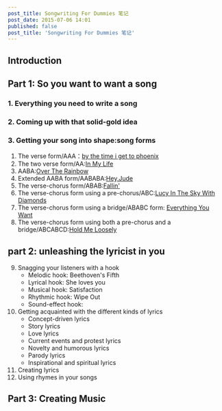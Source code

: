 ```yaml
---
post_title: Songwriting For Dummies 笔记
post_date: 2015-07-06 14:01
published: false
post_title: 'Songwriting For Dummies 笔记'
---
```


## Introduction
## Part 1: So you want to want a song
### 1. Everything you need to write a song
### 2. Coming up with that solid-gold idea
### 3. Getting your song into shape:song forms
1. The verse form/AAA：[by the time i get to phoenix](http://www.metrolyrics.com/by-the-time-i-get-to-phoenix-lyrics-glen-campbell.html)
2. The two verse form/AA:[In My Life](http://www.azlyrics.com/lyrics/beatles/inmylife.html)
3. AABA:[Over The Rainbow](http://www.azlyrics.com/lyrics/joshgroban/overtherainbow.html)
4. Extended AABA form/AABABA:[Hey,Jude](http://www.azlyrics.com/lyrics/beatles/heyjude.html) 
5. The verse-chorus form/ABAB:[Fallin'](http://www.metrolyrics.com/fallin-lyrics-alicia-keys.html)
6. The verse-chorus form using a pre-chorus/ABC:[Lucy In The Sky With Diamonds ](http://www.metrolyrics.com/lucy-in-the-sky-with-diamonds-lyrics-beatles.html)
7. The verse-chorus form using a bridge/ABABC form: [Everything You Want](http://www.metrolyrics.com/everything-you-want-lyrics-vertical-horizon.html)
8. The verse-chorus form using both a pre-chorus and a bridge/ABCABCD:[Hold Me Loosely](http://www.metrolyrics.com/hold-on-loosely-lyrics-38-special.html)
## part 2: unleashing the lyricist in you
9. Snagging your listeners with a hook
    - Melodic hook: Beethoven's Fifth
    - Lyrical hook: She loves you
    - Musical hook: Satisfaction
    - Rhythmic hook: Wipe Out
    - Sound-effect hook: 
10. Getting acquainted with the different kinds of lyrics
    - Concept-driven lyrics
    - Story lyrics
    - Love lyrics
    - Current events and protest lyrics
    - Novelty and humorous lyrics
    - Parody lyrics
    - Inspirational and spiritual lyrics 
11. Creating lyrics
12. Using rhymes in your songs
## Part 3: Creating Music